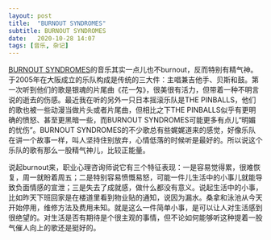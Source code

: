 ```yaml
---
layout: post
title:  "BURNOUT SYNDROMES" 
subtitle: BURNOUT SYNDROMES
date:   2020-10-28 14:07
tags: [音乐, 杂记]
---
```


[BURNOUT SYNDROMES](https://jpop.fandom.com/wiki/BURNOUT_SYNDROMES)的音乐其实一点儿也不burnout，反而特别有精气神。 于2005年在大阪成立的乐队构成是传统的三大件：主唱兼吉他手、贝斯和鼓。第一次听到他们的歌是银魂的片尾曲《花一匁》，很美很有活力，但带着一种不明言说的逝去的伤感。最近我在听的另外一只日本摇滚乐队是THE PINBALLS，他们的歌也被一些动漫当做片头或者片尾曲，但相比之下THE PINBALLS似乎有更明确的愤怒、甚至更黑暗一些，而BURNOUT SYNDROMES可能更多有点儿“明媚的忧伤”。BURNOUT SYNDROMES的不少歌总有些娓娓道来的感觉，好像乐队在讲一个故事一样，叫人坚持住别放弃，心情低落的时候听是最好的。所以说这个乐队的歌有那么一股精气神儿，比较正能量。

说起burnout来，职业心理咨询师说它有三个特征表现：一是容易觉得累，很难恢复，周一就盼着周五；二是特别容易愤慨易怒，可能一件儿生活中的小事儿就能导致负面情感的宣泄；三是失去了成就感，做什么都没有意义。说起生活中的小事，比如昨天下班回家是在楼道里看到物业贴的通知，说因为漏水。桑拿和泳池从今天开始停用，维修方法及费用未知。就是这么一件简单小事，是可以让人对生活感到很绝望的。对生活是否有期待是个很主观的事情，但不论如何能够听这种提着一股气催人向上的歌还是挺好的。
